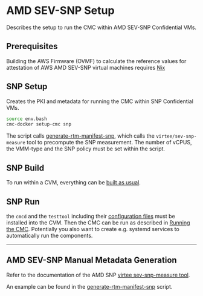 # AMD SEV-SNP Setup

Describes the setup to run the CMC within AMD SEV-SNP Confidential VMs.

## Prerequisites

Building the AWS Firmware (OVMF) to calculate the reference values for attestation of AWS AMD SEV-SNP
virtual machines requires [Nix](https://nixos.org/download/)

## SNP Setup

Creates the PKI and metadata for running the CMC within SNP Confidential VMs.
```sh
source env.bash
cmc-docker setup-cmc snp
```

The script calls [generate-rtm-manifest-snp](../bin/generate-rtm-manifest-snp), which calls the
`virtee/sev-snp-measure` tool to precompute the SNP measurement. The number of vCPUS, the
VMM-type and the SNP policy must be set within the script.

## SNP Build

To run within a CVM, everything can be [built as usual](./build.md).

## SNP Run

the `cmcd` and the `testtool` including their [configuration files](./run.md) must be installed
into the CVM. Then the CMC can be run as described in
[Running the CMC](./run.md). Potentially you also want to create e.g. systemd services
to automatically run the components.

---


## AMD SEV-SNP Manual Metadata Generation

Refer to the documentation of the AMD SNP
[virtee sev-snp-measure tool](https://github.com/virtee/sev-snp-measure).

An example  can be found in the [generate-rtm-manifest-snp](../bin/generate-rtm-manifest-snp) script.

